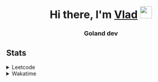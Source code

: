<h1 align="center">Hi there, I'm <a href="https://t.me/N0gameNol1fee" target="_blank">Vlad</a> 
<img src="https://github.com/blackcater/blackcater/raw/main/images/Hi.gif" height="32"/></h1>
<h3 align="center">Goland dev</h3>

<h2>Stats</h2>
<details><summary>Leetcode</summary>

[![Nol1fe LeetCode stats](https://leetcode-stats-six.vercel.app/api?username=Nol1feee&theme=dark)](https://leetcode.com/Nol1feee/)
</details>

<details><summary>Wakatime</summary>
 
<!--START_SECTION:waka-->
📊 **This Week I Spent My Time On** 

```text
💬 Programming Languages: 
Go                       2 hrs 41 mins       ██████████████░░░░░░░░░░░   57.88 % 
Protocol Buffer          53 mins             █████░░░░░░░░░░░░░░░░░░░░   19.32 % 
Makefile                 27 mins             ██░░░░░░░░░░░░░░░░░░░░░░░   09.75 % 
Markdown                 15 mins             █░░░░░░░░░░░░░░░░░░░░░░░░   05.50 % 
protobuf                 12 mins             █░░░░░░░░░░░░░░░░░░░░░░░░   04.45 % 

🐱‍💻 Projects: 
CLI-chat                 3 hrs 35 mins       ███████████████████░░░░░░   77.27 % 
microservices_course     41 mins             ████░░░░░░░░░░░░░░░░░░░░░   14.86 % 
test                     20 mins             ██░░░░░░░░░░░░░░░░░░░░░░░   07.47 % 
Unknown Project          1 min               ░░░░░░░░░░░░░░░░░░░░░░░░░   00.40 % 

💻 Operating System: 
Mac                      4 hrs 38 mins       █████████████████████████   100.00 % 
```


 Last Updated on 28/11/2023 01:07:40 UTC
<!--END_SECTION:waka-->
</details>
